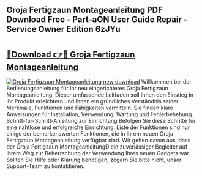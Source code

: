 ## Groja Fertigzaun Montageanleitung PDF Download Free - Part-aON User Guide Repair - Service Owner Edition 6zJYu

# <h2><a href="http://df7py9d.blite.top/?on=Groja+Fertigzaun+Montageanleitung">🔗Download 👉🔴 Groja Fertigzaun Montageanleitung</a></h2>

[![Groja Fertigzaun Montageanleitung new download](https://i.imgur.com/lujVjoI.png)](http://df7py9d.blite.top/?on=Groja+Fertigzaun+Montageanleitung)
Willkommen bei der Bedienungsanleitung für Ihr neu eingerichtetes Groja Fertigzaun Montageanleitung. Dieser umfassende Leitfaden soll Ihnen den Einstieg in Ihr Produkt erleichtern und Ihnen ein gründliches Verständnis seiner Merkmale, Funktionen und Fähigkeiten vermitteln. Sie finden klare Anweisungen für Installation, Verwendung, Wartung und Fehlerbehebung. Schritt-für-Schritt-Anleitung zur Einrichtung Befolgen Sie diese Schritte für eine nahtlose und erfolgreiche Einrichtung. Liste der Funktionen sind nur einige der bemerkenswerten Funktionen, die in Ihrem neuen Groja Fertigzaun Montageanleitung verfügbar sind. Wir gehen davon aus, dass der Groja Fertigzaun MontageanleitungD ein zuverlässiger Begleiter auf Ihrem Weg zur Beherrschung der Verwendung Ihres neuen Gadgets war. Sollten Sie Hilfe oder Klärung benötigen, zögern Sie bitte nicht, unser Support-Team zu kontaktieren.
